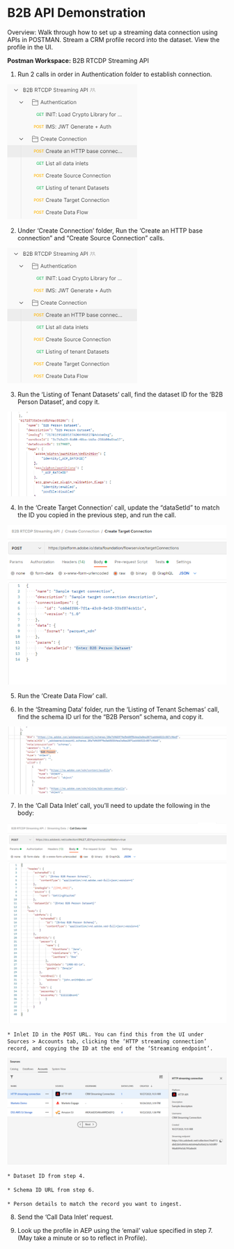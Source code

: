 **B2B API Demonstration**
==========
Overview: Walk through how to set up a streaming data connection using APIs in POSTMAN. Stream a CRM profile record into the dataset. View the profile in the UI.

**Postman Workspace:** B2B RTCDP Streaming API

1)	Run 2 calls in order in Authentication folder to establish connection.

![Demo](./images/api/1_start.png) 

2)	Under ‘Create Connection’ folder, Run the ‘Create an HTTP base connection” and “Create Source Connection” calls. 
 
![Demo](./images/api/2_createconn.png) 

3)	Run the ‘Listing of Tenant Datasets’ call, find the dataset ID for the ‘B2B Person Dataset’, and copy it. 
 
![Demo](./images/api/3_datasetid.png) 

4)	In the ‘Create Target Connection’ call, update the “dataSetId” to match the ID you copied in the previous step, and run the call.

![Demo](./images/api/4_updatedataset.png) 

5)	Run the ‘Create Data Flow’ call.

6)	In the ‘Streaming Data’ folder, run the ‘Listing of Tenant Schemas’ call, find the schema ID url for the “B2B Person” schema, and copy it. 

![Demo](./images/api/6_schemaid.png) 

7)	In the ‘Call Data Inlet’ call, you’ll need to update the following in the body:

![Demo](./images/api/7_updates.png) 

    * Inlet ID in the POST URL. You can find this from the UI under Sources > Accounts tab, clicking the ‘HTTP streaming connection’ record, and copying the ID at the end of the ‘Streaming endpoint’. 
    
   ![Demo](./images/api/7a_endpoint.png)
    
    * Dataset ID from step 4.
    
    * Schema ID URL from step 6.
    
    * Person details to match the record you want to ingest.
 
8)	Send the ‘Call Data Inlet’ request. 

9)	Look up the profile in AEP using the ‘email’ value specified in step 7. (May take a minute or so to reflect in Profile).

